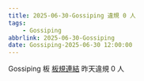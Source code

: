 ```yaml
---
title: 2025-06-30-Gossiping 違規 0 人
tags:
    - Gossiping
abbrlink: 2025-06-30-Gossiping
date: Gossiping-2025-06-30 12:00:00
---
```

Gossiping 板 [板規連結](https://www.ptt.cc/bbs/Gossiping/M.1637425085.A.07D.html)
昨天違規 0 人
